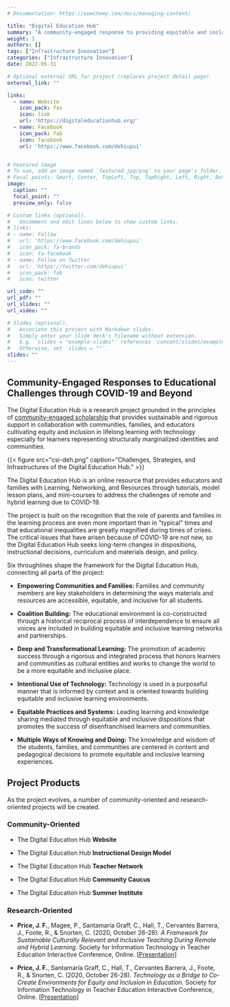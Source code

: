 ```yaml
---
# Documentation: https://wowchemy.com/docs/managing-content/

title: "Digital Education Hub"
summary: "A community-engaged response to providing equitable and inclusive learning environments with technology."
weight: 1
authors: []
tags: ["Infrastructure Innovation"]
categories: ["Infrastructure Innovation"]
date: 2022-05-31

# Optional external URL for project (replaces project detail page).
external_link: ""

links:
  - name: Website
    icon_pack: fas
    icon: link
    url: 'https://digitaleducationhub.org/'
  - name: Facebook
    icon_pack: fab
    icon: facebook
    url: 'https://www.facebook.com/dehiupui'


# Featured image
# To use, add an image named `featured.jpg/png` to your page's folder.
# Focal points: Smart, Center, TopLeft, Top, TopRight, Left, Right, BottomLeft, Bottom, BottomRight.
image:
  caption: ""
  focal_point: ""
  preview_only: false

# Custom links (optional).
#   Uncomment and edit lines below to show custom links.
# links:
# - name: Follow
#   url: 'https://www.facebook.com/dehiupui'
#   icon_pack: fa-brands
#   icon: fa-facebook
# - name: Follow on Twitter
#   url: 'https://twitter.com/dehiupui'
#   icon_pack: fab
#   icon: twitter

url_code: ""
url_pdf: ""
url_slides: ""
url_video: ""

# Slides (optional).
#   Associate this project with Markdown slides.
#   Simply enter your slide deck's filename without extension.
#   E.g. `slides = "example-slides"` references `content/slides/example-slides.md`.
#   Otherwise, set `slides = ""`.
slides: ""
---
```


## Community-Engaged Responses to Educational Challenges through COVID-19 and Beyond

The Digital Education Hub is a research project grounded in the principles of [community-engaged scholarship](https://csl.iupui.edu/teaching-research/public-scholarship/index.html) that provides sustainable and rigorous support in collaboration with communities, families, and educators cultivating equity and inclusion in lifelong learning with technology especially for learners representing structurally marginalized identities and communities.

{{< figure src="csi-deh.png" caption="Challenges, Strategies, and Infrastructures of the Digital Education Hub." >}}

The Digital Education Hub is an online resource that provides educators and families with Learning, Networking, and Resources through tutorials, model lesson plans, and mini-courses to address the challenges of remote and hybrid learning due to COVID-19.

The project is built on the recognition that the role of parents and families in the learning process are even more important than in "typical" times and that educational inequalities are greatly magnified during times of crises. The critical issues that have arisen because of COVID-19 are not new, so the Digital Education Hub seeks long-term changes in dispositions, instructional decisions, curriculum and materials design, and policy.

Six throughlines shape the framework for the Digital Education Hub, connecting all parts of the project:

* **Empowering Communities and Families:** Families and community members are key stakeholders in determining the ways materials and resources are accessible, equitable, and inclusive for all students.

* **Coalition Building:** The educational environment is co-constructed through a historical reciprocal process of interdependence to ensure all voices are included in building equitable and inclusive learning networks and partnerships.

* **Deep and Transformational Learning:** The promotion of academic success through a rigorous and integrated process that honors learners and communities as cultural entities and works to change the world to be a more equitable and inclusive place.

* **Intentional Use of Technology:** Technology is used in a purposeful manner that is informed by context and is oriented towards building equitable and inclusive learning environments.

* **Equitable Practices and Systems:** Leading learning and knowledge sharing mediated through equitable and inclusive dispositions that promotes the success of disenfranchised learners and communities.

* **Multiple Ways of Knowing and Doing:** The knowledge and wisdom of the students, families, and communities are centered in content and pedagogical decisions to promote equitable and inclusive learning experiences.

## Project Products

As the project evolves, a number of community-oriented and research-oriented projects will be created.

### Community-Oriented

* The Digital Education Hub **Website**

* The Digital Education Hub **Instructional Design Model**

* The Digital Education Hub **Teacher Network**

* The Digital Education Hub **Community Caucus**

* The Digital Education Hub **Summer Institute**

### Research-Oriented

* **Price, J. F.**, Magee, P., Santamaría Graff, C., Hall, T., Cervantes Barrera, J.,
Foote, R., & Snorten, C. (2020, October 26-28). *A Framework for Sustainable
Culturally Relevant and Inclusive Teaching During Remote and Hybrid Learning*.
Society for Information Technology in Teacher Education Interactive Conference,
Online. [[Presentation](site-fall2020-framework.pdf)]

* **Price, J. F.**, Santamaría Graff, C., Hall, T., Cervantes Barrera, J., Foote, R., &
Snorten, C. (2020, October 26-28). *Technology as a Bridge to Co-Create
Environments for Equity and Inclusion in Education*. Society for Information
Technology in Teacher Education Interactive Conference, Online. [[Presentation](site-fall2020-birdsofafeather.pdf)]
